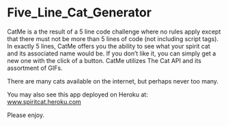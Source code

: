 # Five_Line_Cat_Generator
CatMe is a the result of a 5 line code challenge where no rules apply except that there must not be more than 5 lines of code (not including script tags). In exactly 5 lines, CatMe offers you the ability to see what your spirit cat and its associated name would be. If you don’t like it, you can simply get a new one with the click of a button. CatMe utilizes The Cat API and its assortment of GIFs.

There are many cats available on the internet, but perhaps never too many.

You may also see this app deployed on Heroku at: www.spiritcat.heroku.com

Please enjoy.
